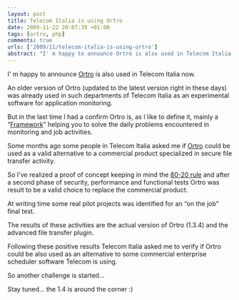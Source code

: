 ```yaml
--- 
layout: post
title: Telecom Italia is using Ortro
date: 2009-11-22 20:07:39 +01:00
tags: [ortro, php]
comments: true
urls: ['2009/11/telecom-italia-is-using-ortro']
abstract: "I' m happy to announce Ortro is also used in Telecom Italia now."
---
```

I' m happy to announce <a href="https://github.com/lucor/ortro">Ortro</a> is also used in Telecom Italia now.

An older version of Ortro (updated to the latest version right in these days) was already used in such departments of  Telecom Italia as an experimental software for application monitoring. 

But in the last time I had a confirm Ortro is, as I like to define it, mainly a “<a href="http://en.wikipedia.org/wiki/Framework">Framework</a>” helping you to solve the daily problems encountered in monitoring and job activities. 

Some months ago some people in Telecom Italia asked me if <a href="https://github.com/lucor/ortro">Ortro</a> could be used as a valid alternative to a commercial product specialized in secure file transfer activity.

So I've realized a proof of concept keeping in mind the <a href="http://en.wikipedia.org/w/index.php?title=80-20_rule">80-20 rule</a> and after a second phase of security, performance and functional tests Ortro was result to be a valid choice to replace the commercial product.

At writing time some real pilot projects was identified for an “on the job” final test.

The results of these activities are the actual version of Ortro (1.3.4) and the advanced file transfer plugin.

Following these positive results Telecom Italia asked me to verify if Ortro could be also used as an alternative to some commercial enterprise scheduler software Telecom is using. 

So another challenge is started...

Stay tuned... the 1.4 is around the corner :)
